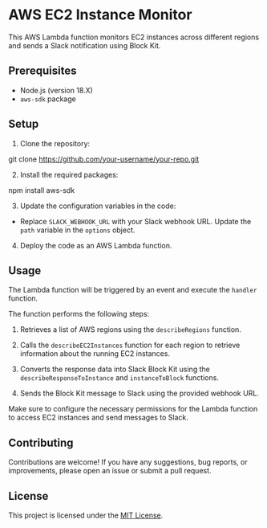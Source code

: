 # AWS EC2 Instance Monitor

This AWS Lambda function monitors EC2 instances across different regions and sends a Slack notification using Block Kit.

## Prerequisites

- Node.js (version 18.X)
- `aws-sdk` package

## Setup

1. Clone the repository:

git clone https://github.com/your-username/your-repo.git


2. Install the required packages:

npm install aws-sdk


3. Update the configuration variables in the code:

- Replace `SLACK_WEBHOOK_URL` with your Slack webhook URL. Update the `path` variable in the `options` object.

4. Deploy the code as an AWS Lambda function.

## Usage

The Lambda function will be triggered by an event and execute the `handler` function.

The function performs the following steps:

1. Retrieves a list of AWS regions using the `describeRegions` function.

2. Calls the `describeEC2Instances` function for each region to retrieve information about the running EC2 instances.

3. Converts the response data into Slack Block Kit using the `describeResponseToInstance` and `instanceToBlock` functions.

4. Sends the Block Kit message to Slack using the provided webhook URL.

Make sure to configure the necessary permissions for the Lambda function to access EC2 instances and send messages to Slack.

## Contributing

Contributions are welcome! If you have any suggestions, bug reports, or improvements, please open an issue or submit a pull request.

## License

This project is licensed under the [MIT License](LICENSE).
